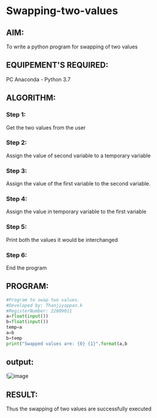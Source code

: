 # Swapping-two-values
## AIM:

To write a python program for swapping of two values

## EQUIPEMENT'S REQUIRED: 

PC
Anaconda - Python 3.7

## ALGORITHM: 

### Step 1:
Get the two values from the user
### Step 2: 
Assign the value of second variable to a temporary variable 
### Step 3: 
Assign the value of the first variable to the second variable.
### Step 4:  
Assign the value in temporary variable to the first variable
### Step 5: 
Print both the values it would be interchanged
### Step 6: 
End the program

## PROGRAM:
```python
#Program to swap two values.
#Developed by: Thanjiyappan.k
#RegisterNumber: 22009011
a=float(input())
b=float(input())
temp=a
a=b
b=temp
print("Swapped values are: {0} {1}".format(a,b
```
## output:
!![image](https://user-images.githubusercontent.com/118343461/224743525-d239d634-e8be-4696-9ab1-bf62fc7b61dd.png)


## RESULT:

Thus the swapping of two values are successfully executed
